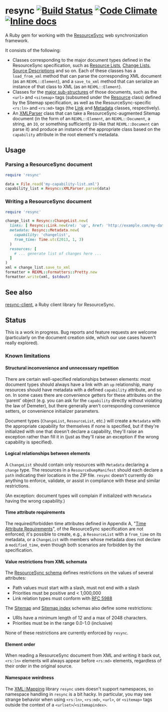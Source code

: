 # resync [![Build Status](https://travis-ci.org/dmolesUC3/resync.png?branch=master)](https://travis-ci.org/dmolesUC3/resync) [![Code Climate](https://codeclimate.com/github/dmolesUC3/resync.png)](https://codeclimate.com/github/dmolesUC3/resync) [![Inline docs](http://inch-ci.org/github/dmolesUC3/resync.png)](http://inch-ci.org/github/dmolesUC3/resync)


A Ruby gem for working with the [ResourceSync](http://www.openarchives.org/rs/1.0/resourcesync) web synchronization framework.

It consists of the following:

  - Classes corresponding to the major document types defined in the ResourceSync specification, such as [Resource Lists](http://www.openarchives.org/rs/1.0/resourcesync#ResourceList), [Change Lists](http://www.openarchives.org/rs/1.0/resourcesync#ChangeList), [Source Descriptions](http://www.openarchives.org/rs/1.0/resourcesync#SourceDesc) and so on. Each of these classes has a `load_from_xml` method that can parse the corresponding XML document (as an `REXML::Element`), and a `save_to_xml` method that can serialize an instance of that class to XML (as an `REXML::Element`).
  - Classes for the [major sub-structures](http://www.openarchives.org/rs/1.0/resourcesync#DocumentFormats) of those documents, such as the `<url>` and `<sitemap>` tags (subsumed under the [Resource](lib/resync/resource.rb) class) defined by the Sitemap specification, as well as the ResourceSync-specific `<rs:ln>` and `<rs:md>` tags (the [Link](lib/resync/link.rb) and [Metadata](lib/resync/metadata.rb) classes, respectively).
  - An [XMLParser](lib/resync/xml_parser.rb) class that can take a ResourceSync-augmented Sitemap document (in the form of an `REXML::Element`, an `REXML::Document`, a string, an `IO`, or something sufficiently `IO`-like that `REXML::Document` can parse it) and produce an instance of the appropriate class based on the `capability` attribute in the root element's metadata.

## Usage

### Parsing a ResourceSync document

```ruby
require 'resync'

data = File.read('my-capability-list.xml')
capability_list = Resync::XMLParser.parse(data)
```

### Writing a ResourceSync document

```ruby
require 'resync'

change_list = Resync::ChangeList.new(
  links: [ Resync::Link.new(rel: 'up', href: 'http://example.com/my-dataset/my-capability-list.xml') ],
  metadata: Resync::Metadata.new(
    capability: 'changelist',
    from_time: Time.utc(2013, 1, 3)
  )
  resources: [
    # ... generate list of changes here ...
  ]
)
xml = change_list.save_to_xml
formatter = REXML::Formatters::Pretty.new
formatter.write(xml, $stdout)
```

## See also

[resync-client](https://github.com/dmolesUC3/resync-client), a Ruby client library for ResourceSync.

## Status

This is a work in progress. Bug reports and feature requests are welcome (particularly on the document creation side, which our use cases haven't really explored).

### Known limitations

#### Structural inconvenience and unnecessary repetition

There are certain well-specified relationships between elements: most document types should always have a link with an `up` relationship, many resources should have metadata with a defined `capability` attribute, and so on. In some cases there are convenience getters for these attributes on the 'parent' object (e.g. you can ask for the `capability` directly without violating the law of Demeter), but there generally aren't corresponding convenience setters, or convenience initializer parameters.

Document types (`ChangeList`, `ResourceList`, etc.) will create a `Metadata` with the appropriate capability for themselves if none is specified, but if they're initialized with one that doesn't declare a capability, they'll raise an exception rather than fill it in (just as they'll raise an exception if the wrong capability is specified).

#### Logical relationships between elements

A `ChangeList` should contain only resources with `Metadata` declaring a `change` type. The resources in a `ResourceDumpManifest` should each declare a `path` indicating their locations in the ZIP file. `resync` doesn't currently do anything to enforce, validate, or assist in compliance with these and similar restrictions.

(An exception: document types will complain if initialized with `Metadata` having the wrong capability.)

#### Time attribute requirements

The required/forbidden time attributes defined in Appendix A,
"[Time Attribute Requirements](http://www.openarchives.org/rs/1.0/resourcesync#TimeAttributeReqs)",
of the ResourceSync specification are not enforced; it's possible to
create, e.g., a `ResourceList` with a `from_time` on its metadata, or a `ChangeList` with members whose metadata does not declare a `modified_time`, even though both scenarios are forbidden by the specification.

#### Value restrictions from XML schemata

The [ResourceSync schema](http://www.openarchives.org/rs/0.9.1/resourcesync.xsd) defines restrictions on the values of several attributes:

- Path values must start with a slash, must not end with a slash
- Priorities must be positive and < 1,000,000
- Link relation types must conform with [RFC 5988](http://tools.ietf.org/html/rfc5988)

The [Sitemap](http://www.sitemaps.org/schemas/sitemap/0.9/sitemap.xsd) and [Sitemap index](http://www.sitemaps.org/schemas/sitemap/0.9/siteindex.xsd) schemas also define some restrictions:

- URIs have a minimum length of 12 and a max of 2048 characters.
- Priorities must be in the range 0.0-1.0 (inclusive)

None of these restrictions are currently enforced by `resync`.

#### Element order

When reading a ResourceSync document from XML and writing it back out, `<rs:ln>` elements will always appear before `<rs:md>` elements, regardless of their order in the original source.

#### Namespace weirdness

The [XML::Mapping](https://github.com/multi-io/xml-mapping) library `resync` uses doesn't support namespaces, so namespace handling in `resync` is a bit hacky. In particular, you may see strange behavior when using `<rs:ln>`, `<rs:md>`, `<url>`, or `<sitemap>` tags outside the context of a `<urlset>`/`<sitemapindex>`.

